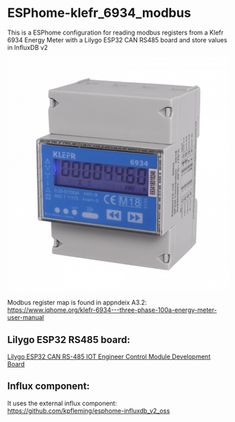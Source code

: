 # ESPhome-klefr_6934_modbus
This is a ESPhome configuration for reading modbus registers from a Klefr 6934 Energy Meter with a Lilygo ESP32 CAN RS485 board and store values in InfluxDB v2

![klefr6934](https://github.com/j36701/ESPhome-klefr_6934_modbus/blob/main/KLEFR-6934-759x800.png)

Modbus register map is found in appndeix A3.2: https://www.iqhome.org/klefr-6934---three-phase-100a-energy-meter-user-manual

## Lilygo ESP32 RS485 board:
[Lilygo ESP32 CAN RS-485 IOT Engineer Control Module Development Board](https://lilygo.cc/products/t-can485?srsltid=AfmBOoqSa-o-vLbd8vIbhc3OsUZ6j8ZRqZra9HUCNUz8Hb7yXC8QIIp0)

## Influx component:
It uses the external influx component: https://github.com/kpfleming/esphome-influxdb_v2_oss
